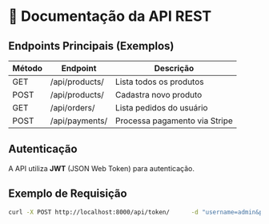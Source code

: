 # 🔗 Documentação da API REST

## Endpoints Principais (Exemplos)
| Método | Endpoint | Descrição |
|--------|-----------|-----------|
| GET | /api/products/ | Lista todos os produtos |
| POST | /api/products/ | Cadastra novo produto |
| GET | /api/orders/ | Lista pedidos do usuário |
| POST | /api/payments/ | Processa pagamento via Stripe |

## Autenticação
A API utiliza **JWT** (JSON Web Token) para autenticação.

## Exemplo de Requisição
```bash
curl -X POST http://localhost:8000/api/token/      -d "username=admin&password=123456"
```

